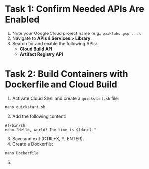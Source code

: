 # Task 1: Confirm Needed APIs Are Enabled

1. Note your Google Cloud project name (e.g., `qwiklabs-gcp-...`).
2. Navigate to **APIs & Services > Library**.
3. Search for and enable the following APIs:
   - **Cloud Build API**
   - **Artifact Registry API**

# Task 2: Build Containers with Dockerfile and Cloud Build

1. Activate Cloud Shell and create a `quickstart.sh` file:
```
nano quickstart.sh
```
2. Add the following content:
```
#!/bin/sh
echo "Hello, world! The time is $(date)."
```
3. Save and exit (CTRL+X, Y, ENTER).
4. Create a Dockerfile:
```
nano Dockerfile
```
5. 
